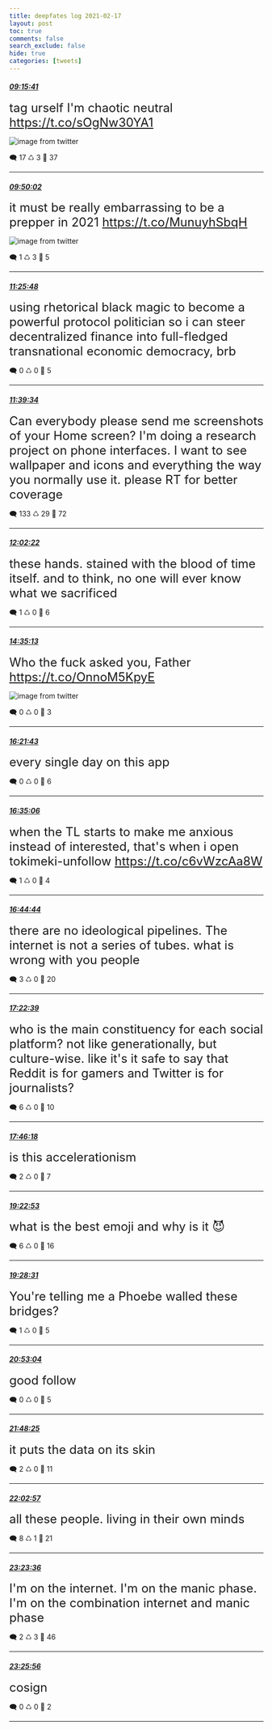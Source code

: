 ```yaml
---
title: deepfates log 2021-02-17
layout: post
toc: true
comments: false
search_exclude: false
hide: true
categories: [tweets]
---
```



#### <a href = "https://twitter.com/deepfates/status/1362073240705769476">*09:15:41*</a>

<font size="5">tag urself I'm chaotic neutral  https://t.co/sOgNw30YA1</font>

![image from twitter](/images/from_twitter/EucOZEGU4AMFX1p.jpg)


🗨️ 17 ♺ 3 🤍  37   

---
    
#### <a href = "https://twitter.com/deepfates/status/1362081887796137989">*09:50:02*</a>

<font size="5">it must be really embarrassing to be a prepper in 2021  https://t.co/MunuyhSbqH</font>

![image from twitter](/images/from_twitter/EucWQPmVEAAfnPa.jpg)


🗨️ 1 ♺ 3 🤍  5   

---
    
#### <a href = "https://twitter.com/deepfates/status/1362105988040417283">*11:25:48*</a>

<font size="5">using rhetorical black magic to become a powerful protocol politician so i can steer decentralized finance into full-fledged transnational economic democracy, brb</font>



🗨️ 0 ♺ 0 🤍  5   

---
    
#### <a href = "https://twitter.com/deepfates/status/1362109449259782145">*11:39:34*</a>

<font size="5">Can everybody please send me screenshots of your Home screen? I'm doing a research project on phone interfaces.  I want to see wallpaper and icons and everything the way you normally use it. please RT for better coverage</font>



🗨️ 133 ♺ 29 🤍  72   

---
    
#### <a href = "https://twitter.com/deepfates/status/1362115190427246593">*12:02:22*</a>

<font size="5">these hands. stained with the blood of time itself. and to think, no one will ever know what we sacrificed</font>



🗨️ 1 ♺ 0 🤍  6   

---
    
#### <a href = "https://twitter.com/deepfates/status/1362153655445581824">*14:35:13*</a>

<font size="5">Who the fuck asked you, Father  https://t.co/OnnoM5KpyE</font>

![image from twitter](/images/from_twitter/EudXhkHU4AAezBj.jpg)


🗨️ 0 ♺ 0 🤍  3   

---
    
#### <a href = "https://twitter.com/deepfates/status/1362180457224232962">*16:21:43*</a>

<font size="5">every single day on this app</font>



🗨️ 0 ♺ 0 🤍  6   

---
    
#### <a href = "https://twitter.com/deepfates/status/1362183822805069830">*16:35:06*</a>

<font size="5">when the TL starts to make me anxious instead of interested, that's when i open tokimeki-unfollow   https://t.co/c6vWzcAa8W</font>



🗨️ 1 ♺ 0 🤍  4   

---
    
#### <a href = "https://twitter.com/deepfates/status/1362186249033814018">*16:44:44*</a>

<font size="5">there are no ideological pipelines. The internet is not a series of tubes. what is wrong with you people</font>



🗨️ 3 ♺ 0 🤍  20   

---
    
#### <a href = "https://twitter.com/deepfates/status/1362195792140718080">*17:22:39*</a>

<font size="5">who is the main constituency for each social platform? not like generationally, but culture-wise.   like it's it safe to say that Reddit is for gamers and Twitter is for journalists?</font>



🗨️ 6 ♺ 0 🤍  10   

---
    
#### <a href = "https://twitter.com/deepfates/status/1362201743187058691">*17:46:18*</a>

<font size="5">is this accelerationism</font>



🗨️ 2 ♺ 0 🤍  7   

---
    
#### <a href = "https://twitter.com/deepfates/status/1362226047266168835">*19:22:53*</a>

<font size="5">what is the best emoji and why is it 😈</font>



🗨️ 6 ♺ 0 🤍  16   

---
    
#### <a href = "https://twitter.com/deepfates/status/1362227465091878917">*19:28:31*</a>

<font size="5">You're telling me a Phoebe walled these bridges?</font>



🗨️ 1 ♺ 0 🤍  5   

---
    
#### <a href = "https://twitter.com/deepfates/status/1362248742024343553">*20:53:04*</a>

<font size="5">good follow</font>



🗨️ 0 ♺ 0 🤍  5   

---
    
#### <a href = "https://twitter.com/deepfates/status/1362262672369090563">*21:48:25*</a>

<font size="5">it puts the data on its skin</font>



🗨️ 2 ♺ 0 🤍  11   

---
    
#### <a href = "https://twitter.com/deepfates/status/1362266328967434245">*22:02:57*</a>

<font size="5">all these people. living in their own minds</font>



🗨️ 8 ♺ 1 🤍  21   

---
    
#### <a href = "https://twitter.com/deepfates/status/1362286626836074498">*23:23:36*</a>

<font size="5">I'm on the internet.  I'm on the manic phase.  I'm on the combination internet and manic phase</font>



🗨️ 2 ♺ 3 🤍  46   

---
    
#### <a href = "https://twitter.com/deepfates/status/1362287212788731908">*23:25:56*</a>

<font size="5">cosign</font>



🗨️ 0 ♺ 0 🤍  2   

---
    
            

